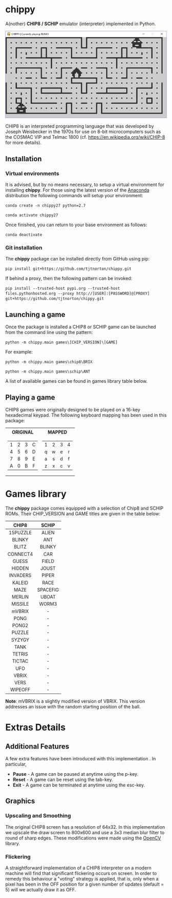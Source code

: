 # chippy
A(nother) **CHIP8 / SCHIP** emulator (interpreter) implemented in Python.
<p align="center">
  <img src="https://raw.githubusercontent.com/tjtnorton/chippy/master/img/chippy_blinky.png", title="CHIPPY running BLINKY">
</p>

CHIP8 is an interpreted programming language that was developed by Joseph Weisbecker in the 1970s for use on 8-bit microcomputers such as the COSMAC VIP and Telmac 1800 (cf. <https://en.wikipedia.org/wiki/CHIP-8> for more details).

## Installation
### Virtual environments
It is advised, but by no means necessary, to setup a virtual environment for installing **chippy**. For those using the latest version of the [Anaconda](https://www.anaconda.com/download/) distribution the following commands will setup your environment:
```console
conda create -n chippy27 python=2.7
```
```console
conda activate chippy27
```
Once finished, you can return to your base environment as follows:
```console
conda deactivate
``` 
### Git installation
The **chippy** package can be installed directly from GitHub using pip:
```console
pip install git+https://github.com/tjtnorton/chippy.git
``` 
If behind a proxy, then the following pattern can be invoked:
```console
pip install --trusted-host pypi.org --trusted-host files.pythonhosted.org --proxy http://[USER]:[PASSWORD]@[PROXY] git+https://github.com/tjtnorton/chippy.git
``` 
## Launching a game
Once the package is installed a CHIP8 or SCHIP game can be launched from the command line using the pattern:
```console
python -m chippy.main games\[CHIP_VERSION]\[GAME]
```
For example:
```console
python -m chippy.main games\chip8\BRIX
```
```console
python -m chippy.main games\schip\ANT
```
A list of available games can be found in games library table below.
## Playing a game
CHIP8 games were originally designed to be played on a 16-key hexadecimal keypad. The following keyboard mapping has been used in this package:

<tbale>


<table align='center'>
<tr><th>ORIGINAL </th><th>MAPPED</th></tr>
<tr><td>

|   |   |   |   |
|:-:|:-:|:-:|:-:|
| 1 | 2 | 3 | C |
| 4 | 5 | 6 | D |
| 7 | 8 | 9 | E |
| A | 0 | B | F |

</td><td>

|   |   |   |   |
|:-:|:-:|:-:|:-:|
| 1 | 2 | 3 | 4 |
| q | w | e | r |
| a | s | d | f |
| z | x | c | v |

</td></tr>
</table>




# Games library
The **chippy** package comes equipped with a selection of Chip8 and SCHIP ROMs. Their CHIP_VERSION and GAME titles are given in the table below:

| CHIP8    | SCHIP    |
|:--------:|:--------:|
| 15PUZZLE | ALIEN    |
| BLINKY   | ANT      |
| BLITZ    | BLINKY   |
| CONNECT4 | CAR      |
| GUESS    | FIELD    |
| HIDDEN   | JOUST    |
| INVADERS | PIPER    |
| KALEID   | RACE     |
| MAZE     | SPACEFIG |
| MERLIN   | UBOAT    |
| MISSILE  | WORM3    |
| mVBRIX   | -        |
| PONG     | -        |
| PONG2    | -        |
| PUZZLE   | -        |
| SYZYGY   | -        |
| TANK     | -        |
| TETRIS   | -        |
| TICTAC   | -        |
| UFO      | -        |
| VBRIX    | -        |
| VERS     | -        |
| WIPEOFF  | -        |

**Note**: mVBRIX is a slightly modified version of VBRIX. This version addresses an issue with the random starting position of the ball. 

# Extras Details
## Additional Features
A few extra features have been introduced with this implementation . In particular,
* **Pause** - A game can be paused at anytime using the p-key.
* **Reset** - A game can be reset using the tab-key.
* **Exit** - A game can be terminated at anytime using the esc-key.

## Graphics
### Upscaling and Smoothing
The original CHIP8 screen has a resolution of 64x32. In this implementation we upscale the draw screen to 800x600 and use a 3x3 median blur filter to round of sharp edges. These modifications were made using the [OpenCV](https://opencv.org/) library.

### Flickering
A straightforward implementation of a CHIP8 interpreter on a modern machine will find that significant flickering occurs on screen. In order to remedy this behaviour a "voting" strategy is applied, that is, only when a pixel has been in the OFF position for a given number of updates (default = 5) will we actually draw it as OFF.
